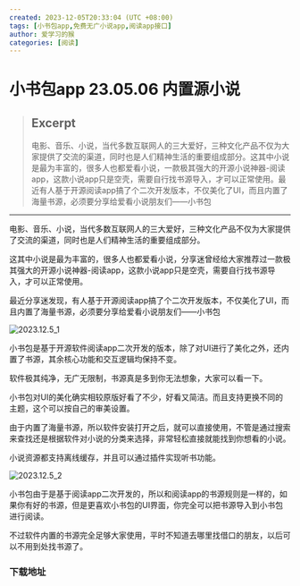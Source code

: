 ```yaml
---
created: 2023-12-05T20:33:04 (UTC +08:00)
tags: [小书包app,免费无广小说app,阅读app接口]
author: 爱学习的猴
categories: [阅读]
---
```


# 小书包app 23.05.06 内置源小说

> ## Excerpt
> 电影、音乐、小说，当代多数互联网人的三大爱好，三种文化产品不仅为大家提供了交流的渠道，同时也是人们精神生活的重要组成部分。这其中小说是最为丰富的，很多人也都爱看小说，一款极其强大的开源小说神器-阅读app，这款小说app只是空壳，需要自行找书源导入，才可以正常使用。最近有人基于开源阅读app搞了个二次开发版本，不仅美化了UI，而且内置了海量书源，必须要分享给爱看小说朋友们——小书包

---
电影、音乐、小说，当代多数互联网人的三大爱好，三种文化产品不仅为大家提供了交流的渠道，同时也是人们精神生活的重要组成部分。

这其中小说是最为丰富的，很多人也都爱看小说，分享迷曾经给大家推荐过一款极其强大的开源小说神器-阅读app，这款小说app只是空壳，需要自行找书源导入，才可以正常使用。

最近分享迷发现，有人基于开源阅读app搞了个二次开发版本，不仅美化了UI，而且内置了海量书源，必须要分享给爱看小说朋友们——小书包  

![2023.12.5_1](https://mrxmgzh.oss-cn-beijing.aliyuncs.com/img/2023.12.5_1.jpg)

小书包是基于开源软件阅读app二次开发的版本，除了对UI进行了美化之外，还内置了书源，其余核心功能和交互逻辑均保持不变。

软件极其纯净，无广无限制，书源真是多到你无法想象，大家可以看一下。

小书包对UI的美化确实相较原版好看了不少，好看又简洁。而且支持更换不同的主题，这个可以按自己的审美设置。  

由于内置了海量书源，所以软件安装打开之后，就可以直接使用，不管是通过搜索来查找还是根据软件对小说的分类来选择，非常轻松直接就能找到你想看的小说。  

小说资源都支持离线缓存，并且可以通过插件实现听书功能。  

![2023.12.5_2](https://mrxmgzh.oss-cn-beijing.aliyuncs.com/img/2023.12.5_2.png)

小书包由于是基于阅读app二次开发的，所以和阅读app的书源规则是一样的，如果你有好的书源，但是更喜欢小书包的UI界面，你完全可以把书源导入到小书包进行阅读。

不过软件内置的书源完全足够大家使用，平时不知道去哪里找借口的朋友，以后可以不用到处找书源了。  

### 下载地址